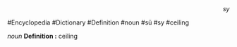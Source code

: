 
<div align="right"><i>sy</i></div>

#Encyclopedia #Dictionary #Definition #noun #sü #sy #ceiling

*noun*
**Definition :** ceiling